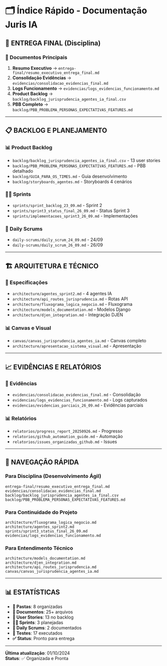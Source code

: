 # 🗂️ Índice Rápido - Documentação Juris IA

## 🎯 **ENTREGA FINAL (Disciplina)**

### **📄 Documentos Principais**
1. **Resumo Executivo** → `entrega-final/resumo_executivo_entrega_final.md`
2. **Consolidação Evidências** → `evidencias/consolidacao_evidencias_final.md`
3. **Logs Funcionamento** → `evidencias/logs_evidencias_funcionamento.md`
4. **Product Backlog** → `backlog/backlog_jurisprudencia_agentes_ia_final.csv`
5. **PBB Completo** → `backlog/PBB_PROBLEMA_PERSONAS_EXPECTATIVAS_FEATURES.md`

---

## 📋 **BACKLOG E PLANEJAMENTO**

### **📊 Product Backlog**
- `backlog/backlog_jurisprudencia_agentes_ia_final.csv` - 13 user stories
- `backlog/PBB_PROBLEMA_PERSONAS_EXPECTATIVAS_FEATURES.md` - PBB detalhado
- `backlog/GUIA_PARA_OS_TIMES.md` - Guia desenvolvimento
- `backlog/storyboards_agentes.md` - Storyboards 4 cenários

### **🏃‍♂️ Sprints**
- `sprints/sprint_backlog_23_09.md` - Sprint 2
- `sprints/sprint3_status_final_26_09.md` - Status Sprint 3
- `sprints/implementacoes_sprint3_26_09.md` - Implementações

### **📢 Daily Scrums**
- `daily-scrums/daily_scrum_24_09.md` - 24/09
- `daily-scrums/daily_scrum_26_09.md` - 26/09

---

## 🏗️ **ARQUITETURA E TÉCNICO**

### **🎯 Especificações**
- `architecture/agentes_sprint2.md` - 4 agentes IA
- `architecture/api_routes_jurisprudencia.md` - Rotas API
- `architecture/fluxograma_logica_negocio.md` - Fluxograma
- `architecture/models_documentation.md` - Modelos Django
- `architecture/djen_integration.md` - Integração DJEN

### **📊 Canvas e Visual**
- `canvas/canvas_jurisprudencia_agentes_ia.md` - Canvas completo
- `architecture/apresentacao_sistema_visual.md` - Apresentação

---

## 📈 **EVIDÊNCIAS E RELATÓRIOS**

### **🧪 Evidências**
- `evidencias/consolidacao_evidencias_final.md` - Consolidação
- `evidencias/logs_evidencias_funcionamento.md` - Logs capturados
- `evidencias/evidencias_parciais_26_09.md` - Evidências parciais

### **📊 Relatórios**
- `relatorios/progress_report_20250926.md` - Progresso
- `relatorios/github_automation_guide.md` - Automação
- `relatorios/issues_organizadas_github.md` - Issues

---

## 🚀 **NAVEGAÇÃO RÁPIDA**

### **Para Disciplina (Desenvolvimento Ágil)**
```
entrega-final/resumo_executivo_entrega_final.md
evidencias/consolidacao_evidencias_final.md
backlog/backlog_jurisprudencia_agentes_ia_final.csv
backlog/PBB_PROBLEMA_PERSONAS_EXPECTATIVAS_FEATURES.md
```

### **Para Continuidade do Projeto**
```
architecture/fluxograma_logica_negocio.md
architecture/agentes_sprint2.md
sprints/sprint3_status_final_26_09.md
evidencias/logs_evidencias_funcionamento.md
```

### **Para Entendimento Técnico**
```
architecture/models_documentation.md
architecture/djen_integration.md
architecture/api_routes_jurisprudencia.md
canvas/canvas_jurisprudencia_agentes_ia.md
```

---

## 📊 **ESTATÍSTICAS**

- **📁 Pastas**: 8 organizadas
- **📄 Documentos**: 25+ arquivos
- **🎯 User Stories**: 13 no backlog
- **🏃‍♂️ Sprints**: 3 planejadas
- **📢 Daily Scrums**: 2 documentados
- **🧪 Testes**: 17 executados
- **✅ Status**: Pronto para entrega

---

**Última atualização**: 01/10/2024  
**Status**: ✅ Organizada e Pronta
